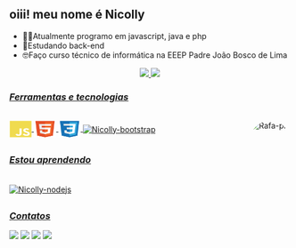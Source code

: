 ##  oiii!  meu nome é Nicolly

* 👩‍💻Atualmente programo em javascript, java e php
* 🌱Estudando back-end
* 🤓Faço curso técnico de informática na EEEP Padre João Bosco de Lima 

<div align="center">
  <a href="https://github.com/Niicolly-nogueira">
  <img height="180em" src="https://github-readme-stats.vercel.app/api?username=niicolly-nogueira&show_icons=true&theme=dracula&include_all_commits=true&count_private=true"/>
  <img height="150em" src="https://github-readme-stats.vercel.app/api/top-langs/?username=niicolly-nogueira&layout=compact&langs_count=7&theme=dracula"/>
</div>

 ### _Ferramentas e tecnologias_
 
 <div style="display: inline_block"><br>
  <img align="center" alt="Nicolly-Js" height="30" width="40" src="https://raw.githubusercontent.com/devicons/devicon/master/icons/javascript/javascript-plain.svg">
  <img align="center" alt="Nicolly-HTML" height="30" width="40" src="https://raw.githubusercontent.com/devicons/devicon/master/icons/html5/html5-original.svg">
  <img align="center" alt="Nicolly-CSS" height="30" width="40" src="https://raw.githubusercontent.com/devicons/devicon/master/icons/css3/css3-original.svg">
  <img align="center" alt="Nicolly-bootstrap" height="35" width="40" src="https://cdn.jsdelivr.net/gh/devicons/devicon/icons/bootstrap/bootstrap-original.svg" />
  <img align="right" alt="Rafa-pic" height="150" style="border-radius:50px;" src="https://media.discordapp.net/attachments/639956127056134178/890373478988013628/Publicacoes_Instagram_1_1.png?width=676&height=676">
</div>

##

### _Estou aprendendo_

<div style="display: inline_block"><br>
 <img align="center" alt="Nicolly-nodejs" height="40" width="40" src="https://cdn.jsdelivr.net/gh/devicons/devicon/icons/nodejs/nodejs-original-wordmark.svg" />
 </div>
 
 ##
 
 ### _Contatos_
 
 <div> 
  <a href="https://www.instagram.com/niicolly.nogueiiraa/" target="_blank"><img src="https://img.shields.io/badge/-Instagram-%23E4405F?style=for-the-badge&logo=instagram&logoColor=white" target="_blank"></a>
 <a href="" target="_blank"><img src="https://img.shields.io/badge/Discord-7289DA?style=for-the-badge&logo=discord&logoColor=white" target="_blank"></a> 
  <a href = "mailto:contatorafaballerini@gmail.com"><img src="https://img.shields.io/badge/-Gmail-%23333?style=for-the-badge&logo=gmail&logoColor=white" target="_blank"></a>
  <a href="https://www.linkedin.com/in/rafaella-ballerini-45875016a" target="_blank"><img src="https://img.shields.io/badge/-LinkedIn-%230077B5?style=for-the-badge&logo=linkedin&logoColor=white" target="_blank"></a> 
 
 
</div>
